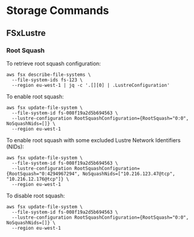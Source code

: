 # Storage Commands

## FSxLustre

### Root Squash

To retrieve root squash configuration:

```
aws fsx describe-file-systems \
  --file-system-ids fs-123 \
  --region eu-west-1 | jq -c '.[][0] | .LustreConfiguration'
```


To enable root squash:

```
aws fsx update-file-system \
  --file-system-id fs-008f19a2d5b694563 \
  --lustre-configuration RootSquashConfiguration={RootSquash="0:0", NoSquashNids=[]} \
  --region eu-west-1
```

To enable root squash with some excluded Lustre Network Identifiers (NIDs):
```
aws fsx update-file-system \
  --file-system-id fs-008f19a2d5b694563 \
  --lustre-configuration RootSquashConfiguration={RootSquash="0:4294967294", NoSquashNids=["10.216.123.47@tcp", "10.216.12.176@tcp"]} \
  --region eu-west-1
```

To disable root squash:

```
aws fsx update-file-system \
  --file-system-id fs-008f19a2d5b694563 \
  --lustre-configuration RootSquashConfiguration={RootSquash="0:0", NoSquashNids=[]} \
  --region eu-west-1
```